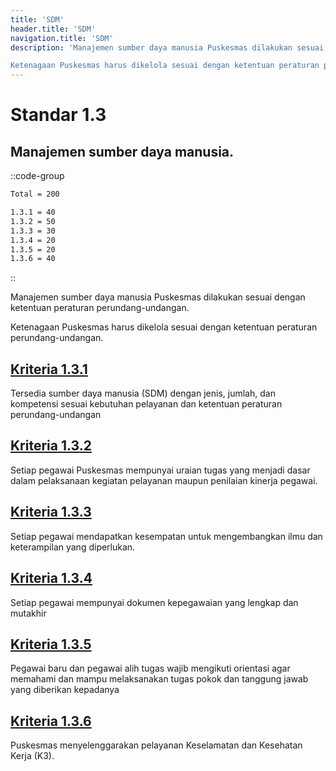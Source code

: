 ```yaml
---
title: 'SDM'
header.title: 'SDM'
navigation.title: 'SDM'
description: 'Manajemen sumber daya manusia Puskesmas dilakukan sesuai dengan ketentuan peraturan perundang-undangan. 

Ketenagaan Puskesmas harus dikelola sesuai dengan ketentuan peraturan perundang-undangan.'
---
```

# Standar 1.3 
## Manajemen sumber daya manusia. 
::code-group
```bash [Nilai]
Total = 200
```
```bash [Kriteria]
1.3.1 = 40
1.3.2 = 50
1.3.3 = 30
1.3.4 = 20
1.3.5 = 20
1.3.6 = 40
```
::

Manajemen sumber daya manusia Puskesmas dilakukan sesuai dengan ketentuan peraturan perundang-undangan. 

Ketenagaan Puskesmas harus dikelola sesuai dengan ketentuan peraturan perundang-undangan. 
## [Kriteria 1.3.1](/1/3/1) 
Tersedia sumber daya manusia (SDM) dengan jenis, jumlah, dan kompetensi sesuai kebutuhan pelayanan dan ketentuan peraturan perundang-undangan 
## [Kriteria 1.3.2](/1/3/2) 
Setiap pegawai Puskesmas mempunyai uraian tugas yang menjadi dasar dalam pelaksanaan kegiatan pelayanan maupun penilaian kinerja pegawai. 
## [Kriteria 1.3.3](/1/3/3) 
Setiap pegawai mendapatkan kesempatan untuk mengembangkan ilmu dan keterampilan yang diperlukan. 
## [Kriteria 1.3.4](/1/3/4) 
Setiap pegawai mempunyai dokumen kepegawaian yang lengkap dan mutakhir 
## [Kriteria 1.3.5](/1/3/5) 
Pegawai baru dan pegawai alih tugas wajib mengikuti orientasi agar memahami dan mampu melaksanakan tugas pokok dan tanggung jawab yang diberikan kepadanya 
## [Kriteria 1.3.6](/1/3/6) 
Puskesmas menyelenggarakan pelayanan Keselamatan dan Kesehatan Kerja (K3). 
